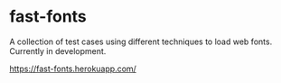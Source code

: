 # fast-fonts
A collection of test cases using different techniques to load web fonts. Currently in development.

https://fast-fonts.herokuapp.com/
